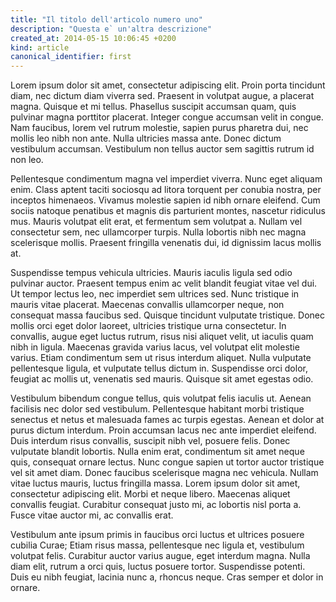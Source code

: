 ```yaml
---
title: "Il titolo dell'articolo numero uno"
description: "Questa e` un'altra descrizione"
created_at: 2014-05-15 10:06:45 +0200
kind: article
canonical_identifier: first
---
```


Lorem ipsum dolor sit amet, consectetur adipiscing elit. Proin porta tincidunt diam, nec dictum diam viverra sed. Praesent in volutpat augue, a placerat magna. Quisque et mi tellus. Phasellus suscipit accumsan quam, quis pulvinar magna porttitor placerat. Integer congue accumsan velit in congue. Nam faucibus, lorem vel rutrum molestie, sapien purus pharetra dui, nec mollis leo nibh non ante. Nulla ultricies massa ante. Donec dictum vestibulum accumsan. Vestibulum non tellus auctor sem sagittis rutrum id non leo.

Pellentesque condimentum magna vel imperdiet viverra. Nunc eget aliquam enim. Class aptent taciti sociosqu ad litora torquent per conubia nostra, per inceptos himenaeos. Vivamus molestie sapien id nibh ornare eleifend. Cum sociis natoque penatibus et magnis dis parturient montes, nascetur ridiculus mus. Mauris volutpat elit erat, et fermentum sem volutpat a. Nullam vel consectetur sem, nec ullamcorper turpis. Nulla lobortis nibh nec magna scelerisque mollis. Praesent fringilla venenatis dui, id dignissim lacus mollis at.

Suspendisse tempus vehicula ultricies. Mauris iaculis ligula sed odio pulvinar auctor. Praesent tempus enim ac velit blandit feugiat vitae vel dui. Ut tempor lectus leo, nec imperdiet sem ultrices sed. Nunc tristique in mauris vitae placerat. Maecenas convallis ullamcorper neque, non consequat massa faucibus sed. Quisque tincidunt vulputate tristique. Donec mollis orci eget dolor laoreet, ultricies tristique urna consectetur. In convallis, augue eget luctus rutrum, risus nisi aliquet velit, ut iaculis quam nibh in ligula. Maecenas gravida varius lacus, vel volutpat elit molestie varius. Etiam condimentum sem ut risus interdum aliquet. Nulla vulputate pellentesque ligula, et vulputate tellus dictum in. Suspendisse orci dolor, feugiat ac mollis ut, venenatis sed mauris. Quisque sit amet egestas odio.

Vestibulum bibendum congue tellus, quis volutpat felis iaculis ut. Aenean facilisis nec dolor sed vestibulum. Pellentesque habitant morbi tristique senectus et netus et malesuada fames ac turpis egestas. Aenean et dolor at purus dictum interdum. Proin accumsan lacus nec ante imperdiet eleifend. Duis interdum risus convallis, suscipit nibh vel, posuere felis. Donec vulputate blandit lobortis. Nulla enim erat, condimentum sit amet neque quis, consequat ornare lectus. Nunc congue sapien ut tortor auctor tristique vel sit amet diam. Donec faucibus scelerisque magna nec vehicula. Nullam vitae luctus mauris, luctus fringilla massa. Lorem ipsum dolor sit amet, consectetur adipiscing elit. Morbi et neque libero. Maecenas aliquet convallis feugiat. Curabitur consequat justo mi, ac lobortis nisl porta a. Fusce vitae auctor mi, ac convallis erat.

Vestibulum ante ipsum primis in faucibus orci luctus et ultrices posuere cubilia Curae; Etiam risus massa, pellentesque nec ligula et, vestibulum volutpat felis. Curabitur auctor varius augue, eget interdum magna. Nulla diam elit, rutrum a orci quis, luctus posuere tortor. Suspendisse potenti. Duis eu nibh feugiat, lacinia nunc a, rhoncus neque. Cras semper et dolor in ornare.
